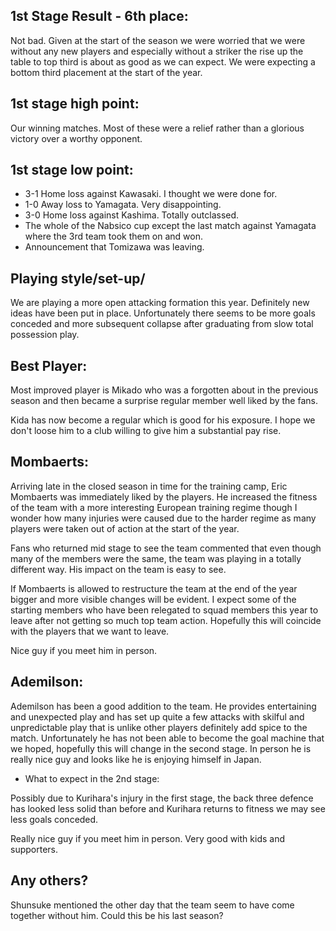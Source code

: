 ## 1st Stage Result - 6th place:

Not bad. Given at the start of the season we were worried that we were without any new players and especially without a striker the rise up the table to top third is about as good as we can expect. We were expecting a bottom third placement at the start of the year.

## 1st stage high point:

Our winning matches. Most of these were a relief rather than a glorious victory over a worthy opponent.

## 1st stage low point:

* 3-1 Home loss against Kawasaki. I thought we were done for.
* 1-0 Away loss to Yamagata. Very disappointing.
* 3-0 Home loss against Kashima. Totally outclassed.
* The whole of the Nabsico cup except the last match against Yamagata where the 3rd team took them on and won.
* Announcement that Tomizawa was leaving.

## Playing style/set-up/

We are playing a more open attacking formation this year. Definitely new ideas have been put in place. Unfortunately there seems to be more goals conceded and more subsequent collapse after graduating from slow total possession play.

## Best Player:

Most improved player is Mikado who was a forgotten about in the previous season and then became a surprise regular member well liked by the fans.

Kida has now become a regular which is good for his exposure. I hope we don't loose him to a club willing to give him a substantial pay rise.

## Mombaerts:

Arriving late in the closed season in time for the training camp, Eric Mombaerts was immediately liked by the players. He increased the fitness of the team with a more interesting European training regime though I wonder how many injuries were caused due to the harder regime as many players were taken out of action at the start of the year.

Fans who returned mid stage to see the team commented that even though many of the members were the same, the team was playing in a totally different way. His impact on the team is easy to see.

If Mombaerts is allowed to restructure the team at the end of the year bigger and more visible changes will be evident. I expect some of the starting members who have been relegated to squad members this year to leave after not getting so much top team action.
 Hopefully this will coincide with the players that we want to leave.
 
Nice guy if you meet him in person. 
 
## Ademilson:

Ademilson has been a good addition to the team. He provides entertaining and unexpected play and has set up quite a few attacks with skilful and unpredictable play that is unlike other players definitely add spice to the match. Unfortunately he has not been able to become the goal machine that we hoped, hopefully this will change in the second stage. In person he is really nice guy and looks like he is enjoying himself in Japan.

- What to expect in the 2nd stage:

Possibly due to Kurihara's injury in the first stage, the back three defence has looked less solid than before and Kurihara returns to fitness we may see less goals conceded.

Really nice guy if you meet him in person. Very good with kids and supporters.

## Any others?

Shunsuke mentioned the other day that the team seem to have come together without him. Could this be his last season?
